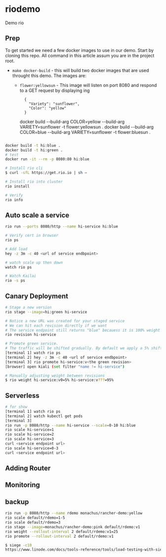 # riodemo

Demo rio 

## Prep

To get started we need a few docker images to use in our demo. Start by cloning this repo.  All command in this article assum you are in the project root.

* `make docker-build` - this will build two docker images that are used throught this demo. The images are:
  * `flower:yellowsun` - This image will listen on port 8080 and respond to a GET request by displaying ing 
    ```
      {
        "Variety": "sunflower",
        "Color": "yellow"
      }
    ```

  	docker build --build-arg COLOR=yellow --build-arg VARIETY=sunflower -t flower:yellowsun .
	docker build --build-arg COLOR=blue   --build-arg VARIETY=sunflower -t flower:bluesun .


```bash

docker build -t hi:blue .
docker build -t hi:green .
# test
docker run -it --rm -p 8080:80 hi:blue

# Install rio cli
$ curl -sfL https://get.rio.io | sh –

# Install rio into cluster
rio install

# Verify
rio info
```

## Auto scale a service

```bash
rio run --ports 8080/http --name hi-service hi:blue

# Verify cert in browser
rio ps

# Add load
hey -z 3m -c 40 <url of service endbpoint>

# watch scale up then down
watch rio ps

# Watch Kailai
rio -s ps
```

## Canary Deployment

```bash
# Stage a new version
rio stage --image=hi:green hi-service

# Notice a new URL was created for your staged service
# We can hit each revision directly if we want
# The service endpoint still returns "blue" becauess it is 100% weight
rio revision hi-service

# Promote green service.
# The traffic will be shifted gradually. By default we apply a 5% shift every 5 seconds
[terminal 1] watch rio ps
[terminal 2] hey -z 3m -c 40 <url of service endbpoint>
[terminal 3] rio promote hi-service:v<the green revision>
[browser] open kiali (set filter "name != hi-service")

# Manually adjusting weight between revisions
$ rio weight hi-service:v0=5% hi-service:v???=95%
```

## Serverless

```bash
# for show
[terminal 1] watch rio ps
[terminal 2] watch kubectl get pods
[terminal 3]
rio run -p 8080/http --name hi-service --scale=0-10 hi:blue
rio scale hi-service=1
rio scale hi-service=2
rio scale hi-service=3
curl <service endpoint url>
rio scale hi-service=0-3
curl <service endpoint url>
```


## Adding Router

## Monitoring



## backup

```bash
rio run -p 8080/http --name rdemo monachus/rancher-demo:yellow
rio scale default/rdemo=1-5
rio scale default/rdemo=3
rio stage --image=monachus/rancher-demo:pink default/rdemo:v1
rio weight --rollout-interval 2 default/rdemo:v1=25
rio promote --rollout-interval 2 default/rdemo:v1

$ siege -c10
https://www.linode.com/docs/tools-reference/tools/load-testing-with-siege/
```